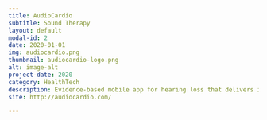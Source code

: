 ```yaml
---
title: AudioCardio
subtitle: Sound Therapy
layout: default
modal-id: 2
date: 2020-01-01
img: audiocardio.png
thumbnail: audiocardio-logo.png
alt: image-alt
project-date: 2020
category: HealthTech
description: Evidence-based mobile app for hearing loss that delivers inaudible sound therapies
site: http://audiocardio.com/

---
```

